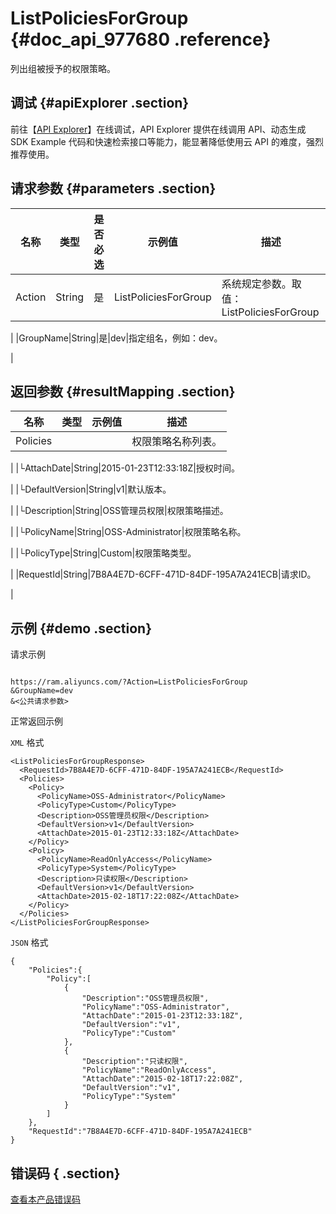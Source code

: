 # ListPoliciesForGroup {#doc_api_977680 .reference}

列出组被授予的权限策略。

## 调试 {#apiExplorer .section}

前往【[API Explorer](https://api.aliyun.com/#product=Ram&api=ListPoliciesForGroup)】在线调试，API Explorer 提供在线调用 API、动态生成 SDK Example 代码和快速检索接口等能力，能显著降低使用云 API 的难度，强烈推荐使用。

## 请求参数 {#parameters .section}

|名称|类型|是否必选|示例值|描述|
|--|--|----|---|--|
|Action|String|是|ListPoliciesForGroup|系统规定参数。取值：ListPoliciesForGroup

 |
|GroupName|String|是|dev|指定组名，例如：dev。

 |

## 返回参数 {#resultMapping .section}

|名称|类型|示例值|描述|
|--|--|---|--|
|Policies| | |权限策略名称列表。

 |
|└AttachDate|String|2015-01-23T12:33:18Z|授权时间。

 |
|└DefaultVersion|String|v1|默认版本。

 |
|└Description|String|OSS管理员权限|权限策略描述。

 |
|└PolicyName|String|OSS-Administrator|权限策略名称。

 |
|└PolicyType|String|Custom|权限策略类型。

 |
|RequestId|String|7B8A4E7D-6CFF-471D-84DF-195A7A241ECB|请求ID。

 |

## 示例 {#demo .section}

请求示例

``` {#request_demo}

https://ram.aliyuncs.com/?Action=ListPoliciesForGroup
&GroupName=dev
&<公共请求参数>

```

正常返回示例

`XML` 格式

``` {#xml_return_success_demo}
<ListPoliciesForGroupResponse>
  <RequestId>7B8A4E7D-6CFF-471D-84DF-195A7A241ECB</RequestId>
  <Policies>
    <Policy>
      <PolicyName>OSS-Administrator</PolicyName>
      <PolicyType>Custom</PolicyType>
      <Description>OSS管理员权限</Description>
      <DefaultVersion>v1</DefaultVersion>
      <AttachDate>2015-01-23T12:33:18Z</AttachDate>
    </Policy>
    <Policy>
      <PolicyName>ReadOnlyAccess</PolicyName>
      <PolicyType>System</PolicyType>
      <Description>只读权限</Description>
      <DefaultVersion>v1</DefaultVersion>
      <AttachDate>2015-02-18T17:22:08Z</AttachDate>
    </Policy>
  </Policies>
</ListPoliciesForGroupResponse>

```

`JSON` 格式

``` {#json_return_success_demo}
{
	"Policies":{
		"Policy":[
			{
				"Description":"OSS管理员权限",
				"PolicyName":"OSS-Administrator",
				"AttachDate":"2015-01-23T12:33:18Z",
				"DefaultVersion":"v1",
				"PolicyType":"Custom"
			},
			{
				"Description":"只读权限",
				"PolicyName":"ReadOnlyAccess",
				"AttachDate":"2015-02-18T17:22:08Z",
				"DefaultVersion":"v1",
				"PolicyType":"System"
			}
		]
	},
	"RequestId":"7B8A4E7D-6CFF-471D-84DF-195A7A241ECB"
}
```

## 错误码 { .section}

[查看本产品错误码](https://error-center.aliyun.com/status/product/Ram)

